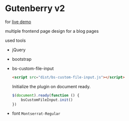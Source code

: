
# Gutenberry v2

for [live demo](https://mohammed-taysser.github.io/Gutenberry/)

multiple frontend page design for a blog pages

used tools

- jQuery
- bootstrap
- bs-custom-file-input

    ```html
    <script src="dist/bs-custom-file-input.js"></script>
    ```

    Initialize the plugin on document ready.

    ```js
    $(document).ready(function () {
        bsCustomFileInput.init()
    })
    ```
- font `Montserrat-Regular`
